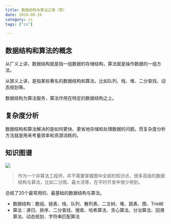 ```yaml
---
title: 数据结构与算法之美（零）
date: 2019-08-16
category: cs
tags: ["cs"]

---
```


## 数据结构和算法的概念

从广义上讲，数据结构就是指一组数据的存储结构，算法就是操作数据的一组方法。

从狭义上讲，是指某些著名的数据结构和算法，比如队列、栈、堆、二分查找、动态规划等。

数据结构为算法服务，算法作用在特定的数据结构之上。

## 复杂度分析

数据结构和算法解决的是如何更快、更省地存储和处理数据的问题。而复杂度分析方法就是用来考量效率和资源消耗的。

## 知识图谱
![](https://pic.rhinoc.top/mweb/15659216985782.jpg)

> 作为一个非算法工程师，并不需要掌握图中全部的知识点，很多高级的数据结构与算法，比如二分图、最大流等，在平时开发中很少用到。

总结了20个最常用的、最基础的数据结构与算法。
* 数据结构：数组、链表、栈、队列、散列表、二叉树、堆、跳表、图、Trie树
* 算法：递归、排序、二分查找、搜索、哈希算法、贪心算法、分治算法、回溯算法、动态规划、字符串匹配算法